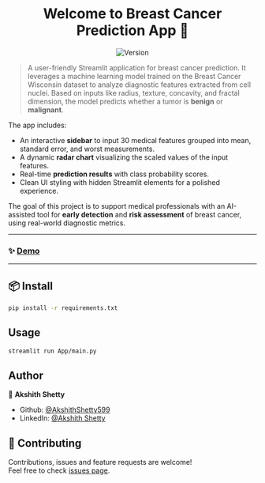 <h1 align="center">Welcome to Breast Cancer Prediction App 👋</h1>

<p align="center">
  <img alt="Version" src="https://img.shields.io/badge/version-1.0.0-blue.svg?cacheSeconds=2592000" />
</p>

> A user-friendly Streamlit application for breast cancer prediction. It leverages a machine learning model trained on the Breast Cancer Wisconsin dataset to analyze diagnostic features extracted from cell nuclei. Based on inputs like radius, texture, concavity, and fractal dimension, the model predicts whether a tumor is **benign** or **malignant**.

The app includes:
- An interactive **sidebar** to input 30 medical features grouped into mean, standard error, and worst measurements.
- A dynamic **radar chart** visualizing the scaled values of the input features.
- Real-time **prediction results** with class probability scores.
- Clean UI styling with hidden Streamlit elements for a polished experience.

The goal of this project is to support medical professionals with an AI-assisted tool for **early detection** and **risk assessment** of breast cancer, using real-world diagnostic metrics.

---

### ✨ [Demo](https://price-prediction-yb6b.onrender.com/) <!-- Replace with actual deployment link when ready -->

---

## 📦 Install

```sh
pip install -r requirements.txt
```

## Usage

```sh
streamlit run App/main.py
```

## Author

👤 **Akshith Shetty**

* Github: [@AkshithShetty599](https://github.com/AkshithShetty599)
* LinkedIn: [@Akshith Shetty](https://www.linkedin.com/in/akshith-shetty-0b759b307/)

## 🤝 Contributing

Contributions, issues and feature requests are welcome!<br />Feel free to check [issues page](https://github.com/AkshithShetty599/Breast-Cancer-Detection). 
